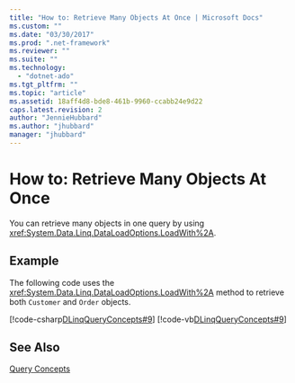 ```yaml
---
title: "How to: Retrieve Many Objects At Once | Microsoft Docs"
ms.custom: ""
ms.date: "03/30/2017"
ms.prod: ".net-framework"
ms.reviewer: ""
ms.suite: ""
ms.technology: 
  - "dotnet-ado"
ms.tgt_pltfrm: ""
ms.topic: "article"
ms.assetid: 18aff4d8-bde8-461b-9960-ccabb24e9d22
caps.latest.revision: 2
author: "JennieHubbard"
ms.author: "jhubbard"
manager: "jhubbard"
---
```

# How to: Retrieve Many Objects At Once
You can retrieve many objects in one query by using <xref:System.Data.Linq.DataLoadOptions.LoadWith%2A>.  
  
## Example  
 The following code uses the <xref:System.Data.Linq.DataLoadOptions.LoadWith%2A> method to retrieve both `Customer` and `Order` objects.  
  
 [!code-csharp[DLinqQueryConcepts#9](../../../../../../samples/snippets/csharp/VS_Snippets_Data/DLinqQueryConcepts/cs/Program.cs#9)]
 [!code-vb[DLinqQueryConcepts#9](../../../../../../samples/snippets/visualbasic/VS_Snippets_Data/DLinqQueryConcepts/vb/Module1.vb#9)]  
  
## See Also  
 [Query Concepts](../../../../../../docs/framework/data/adonet/sql/linq/query-concepts.md)